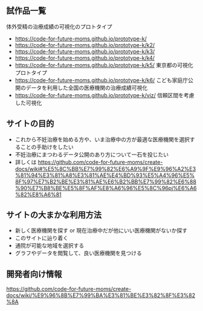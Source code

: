 ## 試作品一覧
体外受精の治療成績の可視化のプロトタイプ

- https://code-for-future-moms.github.io/prototype-k/
- https://code-for-future-moms.github.io/prototype-k/k2/
- https://code-for-future-moms.github.io/prototype-k/k3/
- https://code-for-future-moms.github.io/prototype-k/k4/
- https://code-for-future-moms.github.io/prototype-k/k5/ 東京都の可視化プロトタイプ
- https://code-for-future-moms.github.io/prototype-k/k6/ こども家庭庁公開のデータを利用した全国の医療機関の治療成績可視化
- https://code-for-future-moms.github.io/prototype-k/viz/ 信頼区間を考慮した可視化


## サイトの目的
- これから不妊治療を始める方や、いま治療中の方が最適な医療機関を選択することの手助けをしたい
- 不妊治療にまつわるデータ公開のあり方について一石を投じたい
- 詳しくは https://github.com/code-for-future-moms/create-docs/wiki#%E5%8C%BB%E7%99%82%E6%A9%9F%E9%96%A2%E3%81%94%E3%81%A8%E3%81%AE%E4%BD%93%E5%A4%96%E5%8F%97%E7%B2%BE%E3%81%AE%E6%B2%BB%E7%99%82%E6%88%90%E7%B8%BE%E5%8F%AF%E8%A6%96%E5%8C%96pj%E6%A6%82%E8%A6%81

## サイトの大まかな利用方法
- 新しく医療機関を探す or 現在治療中だが他にいい医療機関がないか探す
- このサイトに辿り着く
- 通院が可能な地域を選択する
- グラフやデータを閲覧して、良い医療機関を見つける

## 開発者向け情報
https://github.com/code-for-future-moms/create-docs/wiki/%E9%96%8B%E7%99%BA%E3%81%BE%E3%82%8F%E3%82%8A


